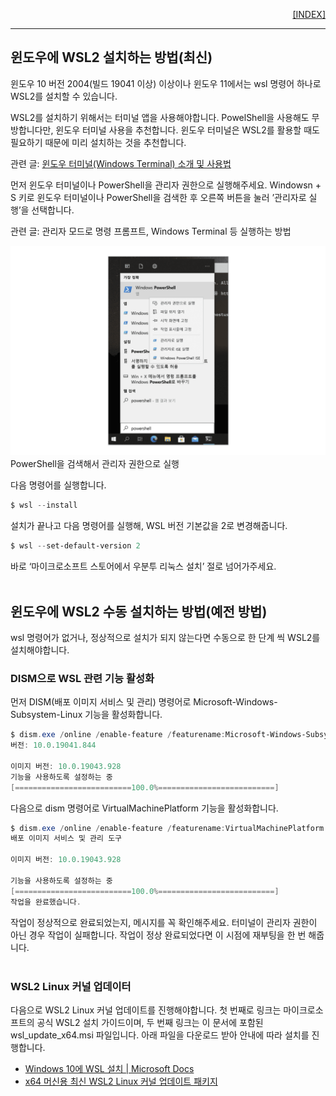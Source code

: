 <p style="text-align: right"> 
    <a href="./README.md">[INDEX]</a>
</p>

---
## 윈도우에 WSL2 설치하는 방법(최신)
윈도우 10 버전 2004(빌드 19041 이상) 이상이나 윈도우 11에서는 wsl 명령어 하나로 WSL2를 설치할 수 있습니다.

WSL2를 설치하기 위해서는 터미널 앱을 사용해야합니다. PowelShell을 사용해도 무방합니다만, 윈도우 터미널 사용을 추천합니다. 윈도우 터미널은 WSL2를 활용할 때도 필요하기 때문에 미리 설치하는 것을 추천합니다.

관련 글: [윈도우 터미널(Windows Terminal) 소개 및 사용법][link-window_terminal]

[link-window_terminal]: [https://www.lainyzine.com/ko/article/how-to-install-windows-terminal-powershell-wsl2/]

먼저 윈도우 터미널이나 PowerShell을 관리자 권한으로 실행해주세요. Windowsn + S 키로 윈도우 터미널이나 PowerShell을 검색한 후 오른쪽 버튼을 눌러 ’관리자로 실행’을 선택합니다.

관련 글: 관리자 모드로 명령 프롬프트, Windows Terminal 등 실행하는 방법

<img src="./images/powershell_실행.png" >
PowerShell을 검색해서 관리자 권한으로 실행

다음 명령어를 실행합니다.
```powershell
$ wsl --install
```

설치가 끝나고 다음 명령어를 실행해, WSL 버전 기본값을 2로 변경해줍니다.
```powershell
$ wsl --set-default-version 2
```

바로 ‘마이크로소프트 스토어에서 우분투 리눅스 설치’ 절로 넘어가주세요.
<br/>
<br/>

## 윈도우에 WSL2 수동 설치하는 방법(예전 방법)

wsl 명령어가 없거나, 정상적으로 설치가 되지 않는다면 수동으로 한 단계 씩 WSL2를 설치해야합니다.

### DISM으로 WSL 관련 기능 활성화
먼저 DISM(배포 이미지 서비스 및 관리) 명령어로 Microsoft-Windows-Subsystem-Linux 기능을 활성화합니다.

```powershell
$ dism.exe /online /enable-feature /featurename:Microsoft-Windows-Subsystem-Linux /all /norestart
버전: 10.0.19041.844

이미지 버전: 10.0.19043.928
기능을 사용하도록 설정하는 중
[==========================100.0%==========================]
```

다음으로 dism 명령어로 VirtualMachinePlatform 기능을 활성화합니다.
```powershell
$ dism.exe /online /enable-feature /featurename:VirtualMachinePlatform /all /norestart
배포 이미지 서비스 및 관리 도구

이미지 버전: 10.0.19043.928

기능을 사용하도록 설정하는 중
[==========================100.0%==========================]
작업을 완료했습니다.
```
작업이 정상적으로 완료되었는지, 메시지를 꼭 확인해주세요. 터미널이 관리자 권한이 아닌 경우 작업이 실패합니다. 작업이 정상 완료되었다면 이 시점에 재부팅을 한 번 해줍니다.
<br/>
<br/>

### WSL2 Linux 커널 업데이터
다음으로 WSL2 Linux 커널 업데이트를 진행해야합니다. 첫 번째로 링크는 마이크로소프트의 공식 WSL2 설치 가이드이며, 두 번째 링크는 이 문서에 포함된 wsl_update_x64.msi 파일입니다. 아래 파일을 다운로드 받아 안내에 따라 설치를 진행합니다.

- [Windows 10에 WSL 설치 | Microsoft Docs][link-WSL2_커널업데이터1]
- [x64 머신용 최신 WSL2 Linux 커널 업데이트 패키지][link-WSL2_커널업데이터2]

[link-WSL2_커널업데이터1]:https://learn.microsoft.com/ko-kr/windows/wsl/install#step-4---download-the-linux-kernel-update-package

[link-WSL2_커널업데이터2]: https://wslstorestorage.blob.core.windows.net/wslblob/wsl_update_x64.msi
